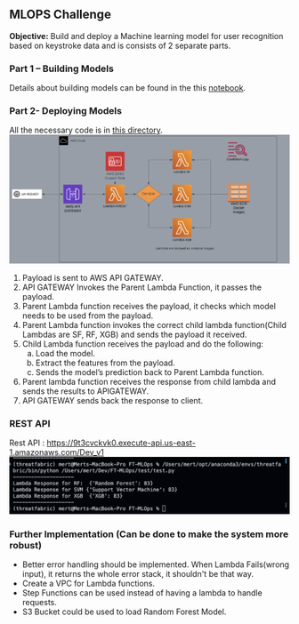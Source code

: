 ## MLOPS Challenge
<strong>Objective:</strong> Build and deploy a Machine learning model for user recognition based on keystroke data and is consists of 2 separate parts.

### Part 1 – Building Models
Details about building models can be found in the this [notebook](training/TF%20MLOPs%20challenge.ipynb).

### Part 2- Deploying Models
All the necessary code is in [this directory](ParentChildsLambdas).
![Architecure](assets/architecture.png)
<ol>
    <li>Payload is sent to AWS API GATEWAY.</li>
    <li>API GATEWAY Invokes the Parent Lambda Function, it passes the payload.</li>
    <li>Parent Lambda function receives the payload, it checks which model needs to be used from the payload.</li>
    <li>Parent Lambda function invokes the correct child lambda function(Child Lambdas are SF, RF, XGB) and sends the payload it received.</li>
    <li>Child Lambda function receives the payload and do the following:
    <ol type="a">
            <li>Load the model.</li>
            <li>Extract the features from the payload.</li>
            <li>Sends the model’s prediction back to Parent Lambda function.</li>
        </ol>
    </li>
    <li>Parent lambda function receives the response from child lambda and sends the results to APIGATEWAY.</li>
    <li>API GATEWAY sends back the response to client.</li>
</ol>

### REST API
Rest API : https://9t3cvckvk0.execute-api.us-east-1.amazonaws.com/Dev_v1
![response](assets/response.png)

### Further Implementation (Can be done to make the system more robust)
- Better error handling should be implemented. When Lambda Fails(wrong input), it returns the whole error stack, it shouldn't be that way.
- Create a VPC for Lambda functions.
- Step Functions can be used instead of having a lambda to handle requests.
- S3 Bucket could be used to load Random Forest Model.
